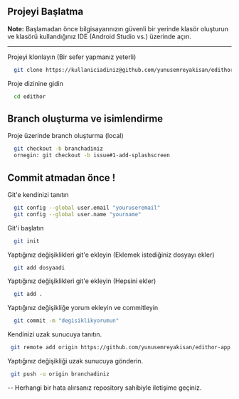 
## Projeyi Başlatma

**Note:** Başlamadan önce bilgisayarınızın güvenli bir yerinde klasör oluşturun ve klasörü kullandığınız IDE (Android Studio vs.) üzerinde açın.
***

Projeyi klonlayın (Bir sefer yapmanız yeterli)

```bash
  git clone https://kullaniciadiniz@github.com/yunusemreyakisan/edithor.git
```

Proje dizinine gidin

```bash
  cd edithor
```
## Branch oluşturma ve isimlendirme

Proje üzerinde branch oluşturma (local)
```bash
  git checkout -b branchadiniz
  ornegin: git checkout -b issue#1-add-splashscreen
```

 ## Commit atmadan önce !

Git'e kendinizi tanıtın

```bash
  git config --global user.email "youruseremail"
  git config --global user.name "yourname"
```

Git'i başlatın

```bash
  git init
```


Yaptığınız değişiklikleri git'e ekleyin (Eklemek istediğiniz dosyayı ekler)

```bash
  git add dosyaadi
```


Yaptığınız değişiklikleri git'e ekleyin (Hepsini ekler)

```bash
  git add .
```

Yaptığınız değişikliğe yorum ekleyin ve commitleyin

```bash
  git commit -m "degisiklikyorumun"
```


Kendinizi uzak sunucuya tanıtın.

```bash
 git remote add origin https://github.com/yunusemreyakisan/edithor-app.git
```

  Yaptığınız değişikliği uzak sunucuya gönderin.

```bash
 git push -u origin branchadiniz
```

-- Herhangi bir hata alırsanız repository sahibiyle iletişime geçiniz. 
